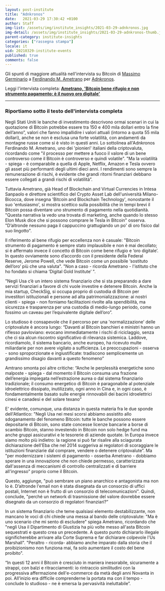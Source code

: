 ```yaml
---
layout: post-institute
title: "Adnkronos"
date:   2021-03-29 17:30:42 +0100
author: Staff
img-list: /assets/img/institute_insights/2021-03-29-adnkronos.jpg
img-detail: /assets/img/institute_insights/2021-03-29-adnkronos-thumb.jpg
parent-category: institute-insights
categories: ["rassegna stampa"]
locale: it
uid: 20210329-institute-events
published: true
comments: false
---
```

Gli spunti di maggiore attualità nell'intervista su Bitcoin di [Massimo Germinario](https://www.linkedin.com/in/ACoAAAVX2A0BzJK07kxlUxlziHx6IfM2zBiPFT0?lipi=urn%3Ali%3Apage%3Ad_flagship3_detail_base%3BlUQFtLhPQpSuoUN06B3CRA%3D%3D) a [Ferdinando M. Ametrano](http://ametrano.net/) per [Adnkronos](https://www.adnkronos.com/).

Leggi l'intervista completa: [**Ametrano, 'Bitcoin bene rifugio e non strumento pagamento: è il nuovo oro digitale'**](https://www.adnkronos.com/ametrano-bitcoin-bene-rifugio-e-non-strumento-pagamento-e-il-nuovo-oro-digitale_7JQNHUC0iUPOlzoFyO4zpb)

---

### Riportiamo sotto il testo dell'intervista completa

Negli Stati Uniti le banche di investimento descrivono ormai scenari in cui la quotazione di Bitcoin potrebbe essere tra 150 e 400 mila dollari entro la fine dell’anno”, valori che fanno impallidire i valori attuali (intorno a quota 55 mila dollari), anche se non è esclusa una forte volatilità, con andamenti da montagne russe come si è visto in questi anni. Lo sottolinea all'Adnkronos Ferdinando M. Ametrano, uno dei 'pionieri' italiani della criptovaluta, ricordando come "il processo per mettere a fuoco il valore di un bene controverso come il Bitcoin è controverso e quindi volatile". "Ma la volatilità - spiega - è comparabile a quella di Apple, Netflix, Amazon e Tesla ovvero gli asset più performanti degli ultimi dieci anni. I rendimenti sono sempre la remunerazione di rischi, è evidente che grandi ritorni finanziari debbano essere collegati a grandi rischi di volatilità”.

Tuttavia Ametrano, già Head of Blockchain and Virtual Currencies in Intesa Sanpaolo e direttore scientifico del Crypto Asset Lab dell'università Milano-Bicocca, dove insegna 'Bitcoin and Blockchain Technology', nonostante il suo 'entusiasmo', si mostra scettico sulla possibilità che in tempi brevi il Bitcoin possa diventare uno strumento di pagamento nella quotidianità. "Questa narrativa la vedo una trovata di marketing, anche quando lo stesso Elon Musk dice che si possono comprare le Tesla in Bitcoin" osserva. "D’altronde nessuno paga il cappuccino grattugiando un po' di oro fisico dal suo lingotto".

Il riferimento al bene rifugio per eccellenza non è casuale: "Bitcoin strumento di pagamento è sempre stato implausibile e non è mai decollato; si è affermato invece il concetto di Bitcoin come bene rifugio e ‘oro digitale’. In questo ovviamente sono d’accordo con il presidente della Federal Reserve, Jerome Powell, che vede Bitcoin come un possibile ‘sostituto dell’oro’ più che una valuta". "Non a caso - ricorda Ametrano - l'istituto che ho fondato si chiama ‘Digital Gold Institute’ ".

"Negli Usa c’è un intero sistema finanziario che si sta preparando a dare servizi finanziari a favore di chi vuole investire e detenere Bitcoin. Anche la mia startup, CheckSig, si occupa proprio di custodia di Bitcoin per investitori istituzionali e persone ad alta patrimonializzazione: ai nostri clienti - spiega - non forniamo facilitazioni rivolte alla spendibilità, ma sicurezza e trasparenza per una custodia di medio-lungo periodo, come fossimo un caveau per l’equivalente digitale dell’oro”.

Lo studioso è consapevole che il percorso per una 'normalizzazione' delle criptovalute è ancora lungo: “Davanti al Bitcoin banchieri e ministri hanno un riflesso pavloviano: evocano immediatamente i rischi di riciclaggio, senza che ci sia alcun riscontro significativo di rilevanza sistemica. Laddove, ricordiamolo, il sistema bancario, anche europeo, ha ricevuto multe miliardarie per non avere vigilato a sufficienza. Le preoccupazioni - osserva - sono sproporzionate e ingiustificate: tradiscono semplicemente un grandissimo disagio davanti a questo fenomeno”

Amtrano smonta poi altre critiche: “Anche le perplessità energetiche sono malposte - spiega - dal momento il Bitcoin consuma una frazione dell’energia impiegata nell’estrazione aurea o dal sistema finanziario tradizionale; il consumo energetico di Bitcoin è paragonabile al potenziale idroelettrico dissipato, inutilizzato, ogni anno in Cina e, in ogni caso, è fondamentalmente basato sulle energie rinnovabili dei bacini idroelettrici cinesi e canadesi e del solare texano”

E' evidente, comunque, una distanza in questa materia fra le due sponde dell'Atlantico: "Negli Usa nei mesi scorsi abbiamo assistito allo sdoganamento del fenomeno Bitcoin: tutte le banche possono essere depositarie di Bitcoin, sono state concesse licenze bancarie a borse di scambio Bitcoin, stanno investendo in Bitcoin non solo hedge fund ma anche gruppi assicurativi e le tesorerie di aziende quotate. In Europa invece siamo molto più indietro: la ragione si può far risalire alla sciagurata dichiarazione dell'Eba che nel 2014 suggeriva ai regolatori di scoraggiare le istituzioni finanziarie dal comprare, vendere o detenere criptovalute”. Ma "per modernizzare i sistemi di pagamento - osserba Ametrano - dobbiamo sperare in una innovazione che non chiede permesso, caratterizzata dall'assenza di meccanismi di controllo centralizzati e di barriere all'ingresso" proprio come il Bitcoin.

Questo, aggiunge, "può sembrare un piano anarchico e antagonista ma non lo è. D’altronde l'email non è stata disegnata da un consorzio di uffici postali, Internet non è frutto di un consorzio di telecomunicazioni". Quindi, conclude, "perché un network di trasmissione del valore dovrebbe essere disegnato da un consorzio di regolatori finanziari?”

In un sistema finanziario che teme qualsiasi elemento destabilizzante, non mancano le voci di chi chiede una messa al bando delle criptovalute: "Ma è uno scenario che mi sento di escludere" spiega Ametrano, ricordando che "negli Usa il Dipartimento di Giustizia ha più volte messo all'asta Bitcoin sequestrati e questo crea un precedente. A questo punto dichiararlo illegale significherebbe arrivare alla Corte Suprema e far dichiarare colpevole l'Us Marshall". "Peraltro - ricorda- abbiamo anche imparato dalla storia che il proibizionismo non funziona mai, fa solo aumentare il costo del bene proibito".

“In questi 12 anni il Bitcoin è cresciuto in maniera inesorabile, sicuramente a strappi, con balzi e ritracciamenti: io rintraccio similitudini con la progressiva affermazione dell'e-commerce da metà degli anni Novanta in poi. All’inizio era difficile comprenderne la portata ma con il tempo - conclude lo studioso - ne è emersa la pervasività ineluttabile”.